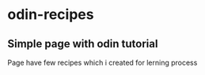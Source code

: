 # odin-recipes

<h2>Simple page with odin tutorial</h2>
<p>Page have few recipes which i created for lerning process</p>
